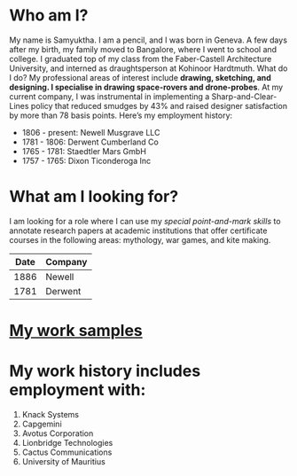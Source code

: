 # Who am I?

My name is Samyuktha. I am a pencil, and I was born in Geneva. A few days after my birth, my family moved to Bangalore, where I went to school and college. I graduated top of my class from the Faber-Castell Architecture University, and interned as draughtsperson at Kohinoor Hardtmuth.
What do I do?
My professional areas of interest include **drawing, sketching, and designing. I specialise in drawing space-rovers and drone-probes**.
At my current company, I was instrumental in implementing a Sharp-and-Clear-Lines policy that reduced smudges by 43% and raised designer satisfaction by more than 78 basis points.
Here’s my employment history:
- 1806 - present: Newell Musgrave LLC
- 1781 - 1806: Derwent Cumberland Co
- 1765 - 1781: Staedtler Mars GmbH
- 1757 - 1765: Dixon Ticonderoga Inc

# What am I looking for?
I am looking for a role where I can use my _special point-and-mark skills_ to annotate research papers at academic institutions that offer certificate courses in the following areas: mythology, war games, and kite making.

| Date  | Company |
| ------------- | ------------- |
| 1886  | Newell  |
| 1781  | Derwent  |

# [My work samples](www.awandererspostcards.com)

# My work history includes employment with:
1. Knack Systems
2. Capgemini
3. Avotus Corporation
4. Lionbridge Technologies
5. Cactus Communications
6. University of Mauritius
